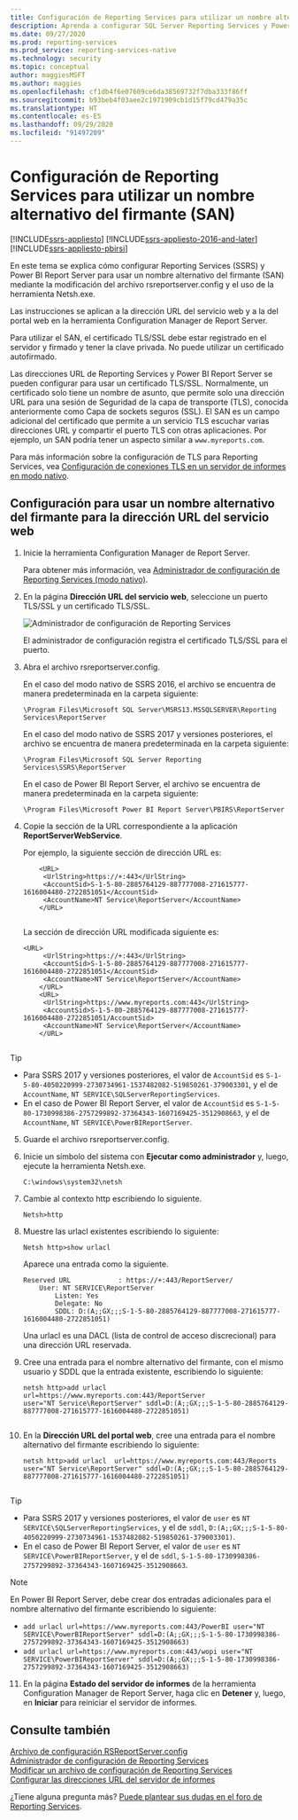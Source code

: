 ```yaml
---
title: Configuración de Reporting Services para utilizar un nombre alternativo del firmante (SAN) | Microsoft Docs
description: Aprenda a configurar SQL Server Reporting Services y Power BI Report Server para usar un SAN mediante la modificación del archivo rsreportserver.config y el uso de la herramienta Netsh.exe.
ms.date: 09/27/2020
ms.prod: reporting-services
ms.prod_service: reporting-services-native
ms.technology: security
ms.topic: conceptual
author: maggiesMSFT
ms.author: maggies
ms.openlocfilehash: cf1db4f6e07609ce6da38569732f7dba333f86ff
ms.sourcegitcommit: b93beb4f03aee2c1971909cb1d15f79cd479a35c
ms.translationtype: HT
ms.contentlocale: es-ES
ms.lasthandoff: 09/29/2020
ms.locfileid: "91497209"
---
```

# <a name="configure-reporting-services-to-use-a-subject-alternative-name-san"></a>Configuración de Reporting Services para utilizar un nombre alternativo del firmante (SAN)

[!INCLUDE[ssrs-appliesto](../../includes/ssrs-appliesto.md)] [!INCLUDE[ssrs-appliesto-2016-and-later](../../includes/ssrs-appliesto-2016-and-later.md)] [!INCLUDE[ssrs-appliesto-pbirsi](../../includes/ssrs-appliesto-pbirs.md)]

En este tema se explica cómo configurar Reporting Services (SSRS) y Power BI Report Server para usar un nombre alternativo del firmante (SAN) mediante la modificación del archivo rsreportserver.config y el uso de la herramienta Netsh.exe.

Las instrucciones se aplican a la dirección URL del servicio web y a la del portal web en la herramienta Configuration Manager de Report Server.

Para utilizar el SAN, el certificado TLS/SSL debe estar registrado en el servidor y firmado y tener la clave privada. No puede utilizar un certificado autofirmado.

Las direcciones URL de Reporting Services y Power BI Report Server se pueden configurar para usar un certificado TLS/SSL. Normalmente, un certificado solo tiene un nombre de asunto, que permite solo una dirección URL para una sesión de Seguridad de la capa de transporte (TLS), conocida anteriormente como Capa de sockets seguros (SSL). El SAN es un campo adicional del certificado que permite a un servicio TLS escuchar varias direcciones URL y compartir el puerto TLS con otras aplicaciones. Por ejemplo, un SAN podría tener un aspecto similar a `www.myreports.com`.

Para más información sobre la configuración de TLS para Reporting Services, vea [Configuración de conexiones TLS en un servidor de informes en modo nativo](../../reporting-services/security/configure-ssl-connections-on-a-native-mode-report-server.md).  
  
## <a name="configure-to-use-a-subject-alternative-name-for-web-service-url"></a>Configuración para usar un nombre alternativo del firmante para la dirección URL del servicio web
  
1.  Inicie la herramienta Configuration Manager de Report Server.  
  
     Para obtener más información, vea [Administrador de configuración de Reporting Services &#40;modo nativo&#41;](../../reporting-services/install-windows/reporting-services-configuration-manager-native-mode.md).  
  
2.  En la página **Dirección URL del servicio web**, seleccione un puerto TLS/SSL y un certificado TLS/SSL.  
  
     ![Administrador de configuración de Reporting Services](../../reporting-services/report-server-sharepoint/media/reportingservices-configurationmanager.png "Administrador de configuración de Reporting Services")  
  
     El administrador de configuración registra el certificado TLS/SSL para el puerto.  
  
3.  Abra el archivo rsreportserver.config.  
  
     En el caso del modo nativo de SSRS 2016, el archivo se encuentra de manera predeterminada en la carpeta siguiente:  
  
    ```  
    \Program Files\Microsoft SQL Server\MSRS13.MSSQLSERVER\Reporting Services\ReportServer  
    ```  
  
     En el caso del modo nativo de SSRS 2017 y versiones posteriores, el archivo se encuentra de manera predeterminada en la carpeta siguiente:  
  
    ```  
    \Program Files\Microsoft SQL Server Reporting Services\SSRS\ReportServer  
    ```  
    
     En el caso de Power BI Report Server, el archivo se encuentra de manera predeterminada en la carpeta siguiente:  
  
    ```  
    \Program Files\Microsoft Power BI Report Server\PBIRS\ReportServer  
    ```  
  
4.  Copie la sección de la URL correspondiente a la aplicación **ReportServerWebService**.
  
     Por ejemplo, la siguiente sección de dirección URL es:  
  
    ```  
        <URL>  
         <UrlString>https://+:443</UrlString>  
         <AccountSid>S-1-5-80-2885764129-887777008-271615777-1616004480-2722851051</AccountSid>  
         <AccountName>NT Service\ReportServer</AccountName>  
        </URL>  
  
    ```  
  
     La sección de dirección URL modificada siguiente es:
  
    ```  
    <URL>  
         <UrlString>https://+:443</UrlString>  
         <AccountSid>S-1-5-80-2885764129-887777008-271615777-1616004480-2722851051</AccountSid>  
         <AccountName>NT Service\ReportServer</AccountName>  
        </URL>  
        <URL>  
         <UrlString>https://www.myreports.com:443</UrlString>  
         <AccountSid>S-1-5-80-2885764129-887777008-271615777-1616004480-2722851051/AccountSid>  
         <AccountName>NT Service\ReportServer</AccountName>  
        </URL>  
  
    ```  
  
  > [!TIP]  
>  * Para SSRS 2017 y versiones posteriores, el valor de `AccountSid` es `S-1-5-80-4050220999-2730734961-1537482082-519850261-379003301`, y el de `AccountName`, `NT SERVICE\SQLServerReportingServices`.
>  * En el caso de Power BI Report Server, el valor de `AccountSid` es `S-1-5-80-1730998386-2757299892-37364343-1607169425-3512908663`, y el de `AccountName`, `NT SERVICE\PowerBIReportServer`.
  
5.  Guarde el archivo rsreportserver.config.  
  
6.  Inicie un símbolo del sistema con **Ejecutar como administrador** y, luego, ejecute la herramienta Netsh.exe.  
  
    ```  
    C:\windows\system32\netsh  
    ```  
  
7.  Cambie al contexto http escribiendo lo siguiente.  
  
    ```  
    Netsh>http  
    ```  
  
8.  Muestre las urlacl existentes escribiendo lo siguiente:
  
    ```  
    Netsh http>show urlacl  
    ```  
  
     Aparece una entrada como la siguiente.  
  
    ```  
    Reserved URL            : https://+:443/ReportServer/  
        User: NT SERVICE\ReportServer  
            Listen: Yes  
            Delegate: No  
            SDDL: D:(A;;GX;;;S-1-5-80-2885764129-887777008-271615777-1616004480-2722851051)  
    ```  
  
     Una urlacl es una DACL (lista de control de acceso discrecional) para una dirección URL reservada.  
  
9. Cree una entrada para el nombre alternativo del firmante, con el mismo usuario y SDDL que la entrada existente, escribiendo lo siguiente:  
  
    ```  
    netsh http>add urlacl  url=https://www.myreports.com:443/ReportServer    
    user="NT Service\ReportServer" sddl=D:(A;;GX;;;S-1-5-80-2885764129-887777008-271615777-1616004480-2722851051)  
  
    ```  
  
10. En la **Dirección URL del portal web**, cree una entrada para el nombre alternativo del firmante escribiendo lo siguiente:

    ```  
    netsh http>add urlacl  url=https://www.myreports.com:443/Reports  
    user="NT Service\ReportServer" sddl=D:(A;;GX;;;S-1-5-80-2885764129-887777008-271615777-1616004480-2722851051)  
  
    ```  
> [!TIP]  
>  * Para SSRS 2017 y versiones posteriores, el valor de `user` es `NT SERVICE\SQLServerReportingServices`, y el de `sddl`, `D:(A;;GX;;;S-1-5-80-4050220999-2730734961-1537482082-519850261-379003301)`.
>  * En el caso de Power BI Report Server, el valor de `user` es `NT SERVICE\PowerBIReportServer`, y el de `sddl`, `S-1-5-80-1730998386-2757299892-37364343-1607169425-3512908663`.

> [!NOTE]  
> En Power BI Report Server, debe crear dos entradas adicionales para el nombre alternativo del firmante escribiendo lo siguiente:
>  * `add urlacl url=https://www.myreports.com:443/PowerBI user="NT SERVICE\PowerBIReportServer" sddl=D:(A;;GX;;;S-1-5-80-1730998386-2757299892-37364343-1607169425-3512908663)`
>  * `add urlacl url=https://www.myreports.com:443/wopi user="NT SERVICE\PowerBIReportServer" sddl=D:(A;;GX;;;S-1-5-80-1730998386-2757299892-37364343-1607169425-3512908663)`

11. En la página **Estado del servidor de informes** de la herramienta Configuration Manager de Report Server, haga clic en **Detener** y, luego, en **Iniciar** para reiniciar el servidor de informes.  
  
## <a name="see-also"></a>Consulte también

 [Archivo de configuración RSReportServer.config](../../reporting-services/report-server/rsreportserver-config-configuration-file.md)   
 [Administrador de configuración de Reporting Services](../../reporting-services/install-windows/reporting-services-configuration-manager-native-mode.md)   
 [Modificar un archivo de configuración de Reporting Services](../../reporting-services/report-server/modify-a-reporting-services-configuration-file-rsreportserver-config.md)   
 [Configurar las direcciones URL del servidor de informes](../../reporting-services/install-windows/configure-report-server-urls-ssrs-configuration-manager.md)

¿Tiene alguna pregunta más? [Puede plantear sus dudas en el foro de Reporting Services](https://go.microsoft.com/fwlink/?LinkId=620231).
